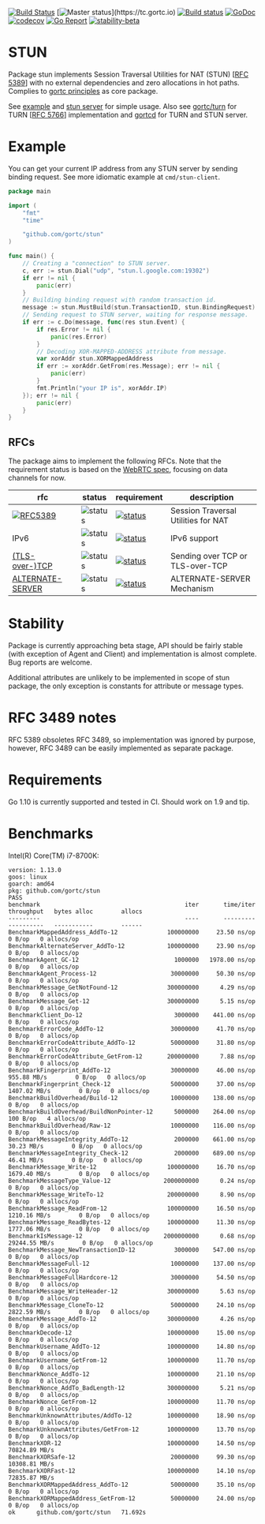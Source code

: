 [![Build Status](https://travis-ci.com/gortc/stun.svg)](https://travis-ci.com/gortc/stun)
[![Master status](https://tc.gortc.io/app/rest/builds/buildType:(id:stun_MasterStatus)/statusIcon.svg)](https://tc.gortc.io)
[![Build status](https://ci.appveyor.com/api/projects/status/fw3drn3k52mf5ghw/branch/master?svg=true)](https://ci.appveyor.com/project/ernado/stun-j08g0/branch/master)
[![GoDoc](https://godoc.org/github.com/gortc/stun?status.svg)](http://godoc.org/github.com/gortc/stun)
[![codecov](https://codecov.io/gh/gortc/stun/branch/master/graph/badge.svg)](https://codecov.io/gh/gortc/stun)
[![Go Report](https://goreportcard.com/badge/github.com/gortc/stun?camo=retarded)](http://goreportcard.com/report/gortc/stun)
[![stability-beta](https://img.shields.io/badge/stability-beta-33bbff.svg)](https://github.com/mkenney/software-guides/blob/master/STABILITY-BADGES.md#beta)

# STUN
Package stun implements Session Traversal Utilities for NAT (STUN) [[RFC 5389](https://tools.ietf.org/html/rfc5389)]
with no external dependencies and zero allocations in hot paths.
Complies to [gortc principles](https://gortc.io/#principles) as core package.

See [example](https://godoc.org/github.com/gortc/stun#example-Message) and [stun server](https://github.com/gortc/stund) for simple usage.
Also see [gortc/turn](https://github.com/gortc/turn) for TURN [[RFC 5766](https://tools.ietf.org/html/rfc5766)] implementation and
[gortcd](https://github.com/gortc/gortcd) for TURN and STUN server.

# Example
You can get your current IP address from any STUN server by sending
binding request. See more idiomatic example at `cmd/stun-client`.
```go
package main

import (
	"fmt"
	"time"

	"github.com/gortc/stun"
)

func main() {
	// Creating a "connection" to STUN server.
	c, err := stun.Dial("udp", "stun.l.google.com:19302")
	if err != nil {
		panic(err)
	}
	// Building binding request with random transaction id.
	message := stun.MustBuild(stun.TransactionID, stun.BindingRequest)
	// Sending request to STUN server, waiting for response message.
	if err := c.Do(message, func(res stun.Event) {
		if res.Error != nil {
			panic(res.Error)
		}
		// Decoding XOR-MAPPED-ADDRESS attribute from message.
		var xorAddr stun.XORMappedAddress
		if err := xorAddr.GetFrom(res.Message); err != nil {
			panic(err)
		}
		fmt.Println("your IP is", xorAddr.IP)
	}); err != nil {
		panic(err)
	}
}
```

## RFCs

The package aims to implement the following RFCs. Note that the requirement status is based on the [WebRTC spec](https://tools.ietf.org/html/draft-ietf-rtcweb-overview), focusing on data channels for now.

rfc | status | requirement | description
----|--------|-------------|----
[![RFC5389](https://img.shields.io/badge/RFC-5389-blue.svg)](https://tools.ietf.org/html/rfc5389) | ![status](https://img.shields.io/badge/status-beta-green.svg) | [![status](https://img.shields.io/badge/requirement-MUST-green.svg)](https://tools.ietf.org/html/rfc2119) | Session Traversal Utilities for NAT
IPv6 | ![status](https://img.shields.io/badge/status-research-orange.svg) | [![status](https://img.shields.io/badge/requirement-MUST-green.svg)](https://tools.ietf.org/html/rfc2119) | IPv6 support
[(TLS-over-)TCP](https://tools.ietf.org/html/rfc5389#section-7.2.2) | ![status](https://img.shields.io/badge/status-research-orange.svg) | [![status](https://img.shields.io/badge/requirement-MUST-green.svg)](https://tools.ietf.org/html/rfc2119) | Sending over TCP or TLS-over-TCP
[ALTERNATE-SERVER](https://tools.ietf.org/html/rfc5389#section-11) | ![status](https://img.shields.io/badge/status-dev-blue.svg) | [![status](https://img.shields.io/badge/requirement-MUST-green.svg)](https://tools.ietf.org/html/rfc2119) | ALTERNATE-SERVER Mechanism


# Stability
Package is currently approaching beta stage, API should be fairly stable
(with exception of Agent and Client) and implementation is almost complete.
Bug reports are welcome.

Additional attributes are unlikely to be implemented in scope of stun package,
the only exception is constants for attribute or message types.

# RFC 3489 notes
RFC 5389 obsoletes RFC 3489, so implementation was ignored by purpose, however,
RFC 3489 can be easily implemented as separate package.

# Requirements
Go 1.10 is currently supported and tested in CI. Should work on 1.9 and tip.

# Benchmarks

Intel(R) Core(TM) i7-8700K:

```
version: 1.13.0
goos: linux
goarch: amd64
pkg: github.com/gortc/stun
PASS
benchmark                                         iter       time/iter      throughput   bytes alloc        allocs
---------                                         ----       ---------      ----------   -----------        ------
BenchmarkMappedAddress_AddTo-12              100000000     23.50 ns/op                        0 B/op   0 allocs/op
BenchmarkAlternateServer_AddTo-12            100000000     23.90 ns/op                        0 B/op   0 allocs/op
BenchmarkAgent_GC-12                           1000000   1978.00 ns/op                        0 B/op   0 allocs/op
BenchmarkAgent_Process-12                     30000000     50.30 ns/op                        0 B/op   0 allocs/op
BenchmarkMessage_GetNotFound-12              300000000      4.29 ns/op                        0 B/op   0 allocs/op
BenchmarkMessage_Get-12                      300000000      5.15 ns/op                        0 B/op   0 allocs/op
BenchmarkClient_Do-12                          3000000    441.00 ns/op                        0 B/op   0 allocs/op
BenchmarkErrorCode_AddTo-12                   30000000     41.70 ns/op                        0 B/op   0 allocs/op
BenchmarkErrorCodeAttribute_AddTo-12          50000000     31.80 ns/op                        0 B/op   0 allocs/op
BenchmarkErrorCodeAttribute_GetFrom-12       200000000      7.88 ns/op                        0 B/op   0 allocs/op
BenchmarkFingerprint_AddTo-12                 30000000     46.00 ns/op     955.88 MB/s        0 B/op   0 allocs/op
BenchmarkFingerprint_Check-12                 50000000     37.00 ns/op    1407.02 MB/s        0 B/op   0 allocs/op
BenchmarkBuildOverhead/Build-12               10000000    138.00 ns/op                        0 B/op   0 allocs/op
BenchmarkBuildOverhead/BuildNonPointer-12      5000000    264.00 ns/op                      100 B/op   4 allocs/op
BenchmarkBuildOverhead/Raw-12                 10000000    116.00 ns/op                        0 B/op   0 allocs/op
BenchmarkMessageIntegrity_AddTo-12             2000000    661.00 ns/op      30.23 MB/s        0 B/op   0 allocs/op
BenchmarkMessageIntegrity_Check-12             2000000    689.00 ns/op      46.41 MB/s        0 B/op   0 allocs/op
BenchmarkMessage_Write-12                    100000000     16.70 ns/op    1679.40 MB/s        0 B/op   0 allocs/op
BenchmarkMessageType_Value-12               2000000000      0.24 ns/op                        0 B/op   0 allocs/op
BenchmarkMessage_WriteTo-12                  200000000      8.90 ns/op                        0 B/op   0 allocs/op
BenchmarkMessage_ReadFrom-12                 100000000     16.50 ns/op    1210.16 MB/s        0 B/op   0 allocs/op
BenchmarkMessage_ReadBytes-12                100000000     11.30 ns/op    1777.06 MB/s        0 B/op   0 allocs/op
BenchmarkIsMessage-12                       2000000000      0.68 ns/op   29244.55 MB/s        0 B/op   0 allocs/op
BenchmarkMessage_NewTransactionID-12           3000000    547.00 ns/op                        0 B/op   0 allocs/op
BenchmarkMessageFull-12                       10000000    137.00 ns/op                        0 B/op   0 allocs/op
BenchmarkMessageFullHardcore-12               30000000     54.50 ns/op                        0 B/op   0 allocs/op
BenchmarkMessage_WriteHeader-12              300000000      5.63 ns/op                        0 B/op   0 allocs/op
BenchmarkMessage_CloneTo-12                   50000000     24.10 ns/op    2822.59 MB/s        0 B/op   0 allocs/op
BenchmarkMessage_AddTo-12                    300000000      4.26 ns/op                        0 B/op   0 allocs/op
BenchmarkDecode-12                           100000000     15.00 ns/op                        0 B/op   0 allocs/op
BenchmarkUsername_AddTo-12                   100000000     14.80 ns/op                        0 B/op   0 allocs/op
BenchmarkUsername_GetFrom-12                 100000000     11.70 ns/op                        0 B/op   0 allocs/op
BenchmarkNonce_AddTo-12                      100000000     21.10 ns/op                        0 B/op   0 allocs/op
BenchmarkNonce_AddTo_BadLength-12            300000000      5.21 ns/op                        0 B/op   0 allocs/op
BenchmarkNonce_GetFrom-12                    100000000     11.70 ns/op                        0 B/op   0 allocs/op
BenchmarkUnknownAttributes/AddTo-12          100000000     18.90 ns/op                        0 B/op   0 allocs/op
BenchmarkUnknownAttributes/GetFrom-12        100000000     13.70 ns/op                        0 B/op   0 allocs/op
BenchmarkXOR-12                              100000000     14.50 ns/op   70824.89 MB/s
BenchmarkXORSafe-12                           20000000     99.30 ns/op   10308.81 MB/s
BenchmarkXORFast-12                          100000000     14.10 ns/op   72835.87 MB/s
BenchmarkXORMappedAddress_AddTo-12            50000000     35.10 ns/op                        0 B/op   0 allocs/op
BenchmarkXORMappedAddress_GetFrom-12          50000000     24.00 ns/op                        0 B/op   0 allocs/op
ok  	github.com/gortc/stun	71.692s
```
